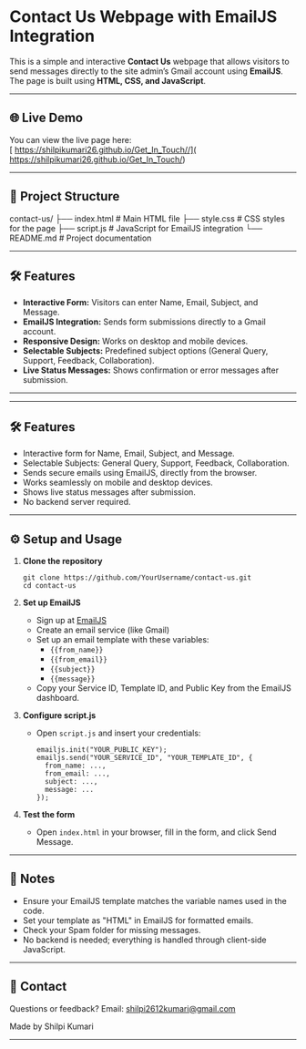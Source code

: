 # Contact Us Webpage with EmailJS Integration

This is a simple and interactive **Contact Us** webpage that allows visitors to send messages directly to the site admin’s Gmail account using **EmailJS**. The page is built using **HTML, CSS, and JavaScript**.

---

## 🌐 Live Demo  
You can view the live page here:  
[ https://shilpikumari26.github.io/Get_In_Touch//]( https://shilpikumari26.github.io/Get_In_Touch/)

---

## 📂 Project Structure

contact-us/
├── index.html # Main HTML file
├── style.css # CSS styles for the page
├── script.js # JavaScript for EmailJS integration
└── README.md # Project documentation

---

## 🛠 Features

- **Interactive Form:** Visitors can enter Name, Email, Subject, and Message.  
- **EmailJS Integration:** Sends form submissions directly to a Gmail account.  
- **Responsive Design:** Works on desktop and mobile devices.  
- **Selectable Subjects:** Predefined subject options (General Query, Support, Feedback, Collaboration).  
- **Live Status Messages:** Shows confirmation or error messages after submission.

---


---

## 🛠 Features

- Interactive form for Name, Email, Subject, and Message.
- Selectable Subjects: General Query, Support, Feedback, Collaboration.
- Sends secure emails using EmailJS, directly from the browser.
- Works seamlessly on mobile and desktop devices.
- Shows live status messages after submission.
- No backend server required.

---

## ⚙️ Setup and Usage

1. **Clone the repository**
    ```
    git clone https://github.com/YourUsername/contact-us.git
    cd contact-us
    ```
2. **Set up EmailJS**
    - Sign up at [EmailJS](https://www.emailjs.com/)
    - Create an email service (like Gmail)
    - Set up an email template with these variables:
      - `{{from_name}}`
      - `{{from_email}}`
      - `{{subject}}`
      - `{{message}}`
    - Copy your Service ID, Template ID, and Public Key from the EmailJS dashboard.

3. **Configure script.js**
    - Open `script.js` and insert your credentials:
      ```
      emailjs.init("YOUR_PUBLIC_KEY");
      emailjs.send("YOUR_SERVICE_ID", "YOUR_TEMPLATE_ID", {
        from_name: ...,
        from_email: ...,
        subject: ...,
        message: ...
      });
      ```
4. **Test the form**
    - Open `index.html` in your browser, fill in the form, and click Send Message.

---

## 📌 Notes

- Ensure your EmailJS template matches the variable names used in the code.
- Set your template as "HTML" in EmailJS for formatted emails.
- Check your Spam folder for missing messages.
- No backend is needed; everything is handled through client-side JavaScript.

---

## 📧 Contact

Questions or feedback? Email: [shilpi2612kumari@gmail.com](mailto:shilpi2612kumari@gmail.com)

Made by Shilpi Kumari

---

